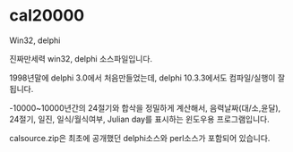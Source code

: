 # cal20000
Win32, delphi

진짜만세력 win32, delphi 소스파일입니다.

1998년말에 delphi 3.0에서 처음만들었는데, delphi 10.3.3에서도 컴파일/실행이 잘 됩니다.

-10000~10000년간의 24절기와 합삭을 정밀하게 계산해서, 음력날짜(대/소,윤달), 24절기, 일진, 일식/월식여부, Julian day를 표시하는 윈도우용 프로그램입니다.
 
 calsource.zip은 최초에 공개했던 delphi소스와 perl소스가 포함되어 있습니다.
 
 
